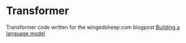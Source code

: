# Transformer

Transformer code written for the wingedsheep.com blogpost [Building a language model](https://wingedsheep.com/building-a-language-model/)
